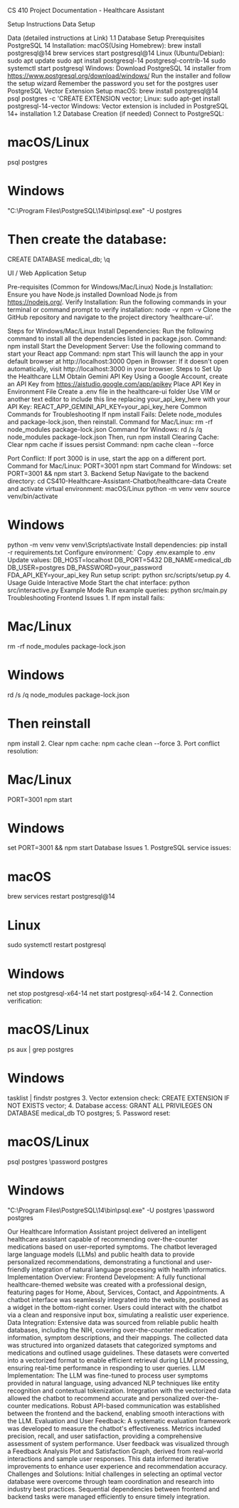 CS 410 Project Documentation - Healthcare Assistant

Setup Instructions
Data Setup

Data  (detailed instructions at Link)
1.1 Database Setup
Prerequisites
PostgreSQL 14 Installation:
macOS(Using Homebrew):
brew install postgresql@14
brew services start postgresql@14
Linux (Ubuntu/Debian):
sudo apt update
sudo apt install postgresql-14 postgresql-contrib-14
sudo systemctl start postgresql
Windows:
Download PostgreSQL 14 installer from https://www.postgresql.org/download/windows/
Run the installer and follow the setup wizard
Remember the password you set for the postgres user
PostgreSQL Vector Extension Setup
macOS:
  brew install postgresql@14
  psql postgres -c 'CREATE EXTENSION vector;
Linux:
sudo apt-get install postgresql-14-vector
Windows:
Vector extension is included in PostgreSQL 14+ installation
1.2 Database Creation (if needed)
Connect to PostgreSQL:
# macOS/Linux
psql postgres
# Windows
"C:\Program Files\PostgreSQL\14\bin\psql.exe" -U postgres
# Then create the database:
CREATE DATABASE medical_db;
\q



UI / Web Application Setup

Pre-requisites (Common for Windows/Mac/Linux)
Node.js Installation:
Ensure you have Node.js installed
Download Node.js from https://nodejs.org/.
Verify Installation:
Run the following commands in your terminal or command prompt to verify installation:
node -v 
npm -v
Clone the GitHub repository and navigate to the project directory ‘healthcare-ui’.

Steps for Windows/Mac/Linux
Install Dependencies:
Run the following command to install all the dependencies listed in package.json.
Command: npm install
Start the Development Server:
Use the following command to start your React app
Command: npm start
This will launch the app in your default browser at http://localhost:3000
Open in Browser:
If it doesn't open automatically, visit http://localhost:3000 in your browser.
Steps to Set Up the Healthcare LLM
Obtain Gemini API Key
Using a Google Account, create an API Key from https://aistudio.google.com/app/apikey
Place API Key in Environment File
Create a .env file in the healthcare-ui folder
Use VIM or another text editor to include this line replacing your_api_key_here with your API Key:
REACT_APP_GEMINI_API_KEY=your_api_key_here
Common Commands for Troubleshooting
If npm install Fails:
Delete node_modules and package-lock.json, then reinstall.
Command for Mac/Linux: rm -rf node_modules package-lock.json
Command for Windows: rd /s /q node_modules package-lock.json
Then, run npm install
Clearing Cache:
Clear npm cache if issues persist
Command: npm cache clean --force


Port Conflict:
If port 3000 is in use, start the app on a different port.
Command for Mac/Linux: PORT=3001 npm start
Command for Windows: set PORT=3001 && npm start
3. Backend Setup
Navigate to the backend directory:
cd CS410-Healthcare-Assistant-Chatbot/healthcare-data
Create and activate virtual environment:
 macOS/Linux
python -m venv venv
source venv/bin/activate
# Windows
python -m venv venv
venv\Scripts\activate
Install dependencies:
pip install -r requirements.txt
Configure environment:`
Copy .env.example to .env
Update values:
DB_HOST=localhost
DB_PORT=5432
DB_NAME=medical_db
DB_USER=postgres
DB_PASSWORD=your_password
FDA_API_KEY=your_api_key
Run setup script:
python src/scripts/setup.py
4. Usage Guide
Interactive Mode
Start the chat interface:
python src/interactive.py
Example Mode
Run example queries:
python src/main.py
Troubleshooting
Frontend Issues
	1.	If npm install fails:
# Mac/Linux
rm -rf node_modules package-lock.json
# Windows
rd /s /q node_modules package-lock.json
# Then reinstall
npm install
	2.	Clear npm cache:
npm cache clean --force
	3.	Port conflict resolution:
# Mac/Linux
PORT=3001 npm start
# Windows
set PORT=3001 && npm start
Database Issues
	1.	PostgreSQL service issues:
# macOS
brew services restart postgresql@14
# Linux
sudo systemctl restart postgresql
# Windows
net stop postgresql-x64-14
net start postgresql-x64-14
	2.	Connection verification:
# macOS/Linux
ps aux | grep postgres
# Windows
tasklist | findstr postgres
	3.	Vector extension check:
CREATE EXTENSION IF NOT EXISTS vector;
	4.	Database access:
GRANT ALL PRIVILEGES ON DATABASE medical_db TO postgres;
	5.	Password reset:
# macOS/Linux
psql postgres
\password postgres
# Windows
"C:\Program Files\PostgreSQL\14\bin\psql.exe" -U postgres
\password postgres


Our Healthcare Information Assistant project delivered an intelligent healthcare assistant capable of recommending over-the-counter medications based on user-reported symptoms. The chatbot leveraged large language models (LLMs) and public health data to provide personalized recommendations, demonstrating a functional and user-friendly integration of natural language processing with health informatics.
Implementation Overview:
Frontend Development:
A fully functional healthcare-themed website was created with a professional design, featuring pages for Home, About, Services, Contact, and Appointments.
A chatbot interface was seamlessly integrated into the website, positioned as a widget in the bottom-right corner. Users could interact with the chatbot via a clean and responsive input box, simulating a realistic user experience.
Data Integration:
Extensive data was sourced from reliable public health databases, including the NIH, covering over-the-counter medication information, symptom descriptions, and their mappings.
The collected data was structured into organized datasets that categorized symptoms and medications and outlined usage guidelines.
These datasets were converted into a vectorized format to enable efficient retrieval during LLM processing, ensuring real-time performance in responding to user queries.
LLM Implementation:
The LLM was fine-tuned to process user symptoms provided in natural language, using advanced NLP techniques like entity recognition and contextual tokenization.
Integration with the vectorized data allowed the chatbot to recommend accurate and personalized over-the-counter medications.
Robust API-based communication was established between the frontend and the backend, enabling smooth interactions with the LLM.
Evaluation and User Feedback:
A systematic evaluation framework was developed to measure the chatbot's effectiveness. Metrics included precision, recall, and user satisfaction, providing a comprehensive assessment of system performance.
User feedback was visualized through a Feedback Analysis Plot and Satisfaction Graph, derived from real-world interactions and sample user responses. This data informed iterative improvements to enhance user experience and recommendation accuracy.
Challenges and Solutions:
Initial challenges in selecting an optimal vector database were overcome through team coordination and research into industry best practices.
Sequential dependencies between frontend and backend tasks were managed efficiently to ensure timely integration.
